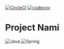 
[![CircleCI](https://dl.circleci.com/status-badge/img/gh/daedalus-developers/project-nami/tree/main.svg?style=svg&circle-token=f30f89afb63b52cd864fcc70892047229f6530b7)](https://dl.circleci.com/status-badge/redirect/gh/daedalus-developers/project-nami/tree/main) [![codecov](https://codecov.io/gh/daedalus-developers/project-nami/graph/badge.svg?token=QJUCFBVLBB)](https://codecov.io/gh/daedalus-developers/project-nami)

# Project Nami
![Java](https://img.shields.io/badge/java-%23ED8B00.svg?style=for-the-badge&logo=openjdk&logoColor=white) ![Spring](https://img.shields.io/badge/spring-%236DB33F.svg?style=for-the-badge&logo=spring&logoColor=white)